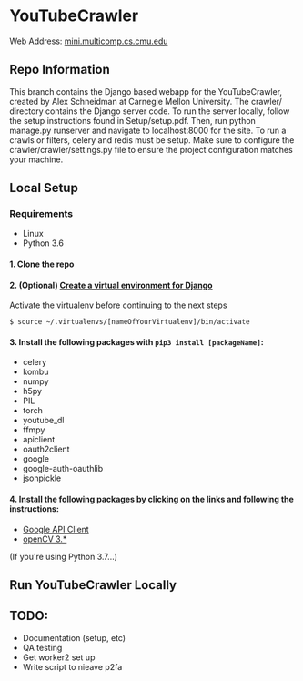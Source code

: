 # YouTubeCrawler
Web Address:
[mini.multicomp.cs.cmu.edu](http://mini.multicomp.cs.cmu.edu)
## Repo Information
This branch contains the Django based webapp for the YouTubeCrawler, created by
Alex Schneidman at Carnegie Mellon University. The crawler/ directory contains
the Django server code. To run the server locally, follow
the setup instructions found in Setup/setup.pdf. Then, run python manage.py runserver
and navigate to localhost:8000 for the site. To run a crawls or filters, celery and
redis must be setup. Make sure to configure the crawler/crawler/settings.py file to ensure
the project configuration matches your machine.

## Local Setup 
### Requirements
* Linux 
* Python 3.6 

#### 1. Clone the repo

#### 2. (Optional) [Create a virtual environment for Django](https://docs.djangoproject.com/en/2.1/intro/contributing/)
Activate the virtualenv before continuing to the next steps
```console 
$ source ~/.virtualenvs/[nameOfYourVirtualenv]/bin/activate 
```

#### 3. Install the following packages with `pip3 install [packageName]`: 
* celery 
* kombu
* numpy 
* h5py 
* PIL 
* torch 
* youtube_dl 
* ffmpy 
* apiclient 
* oauth2client
* google 
* google-auth-oauthlib
* jsonpickle 

#### 4. Install the following packages by clicking on the links and following the instructions: 
* [Google API Client](https://developers.google.com/api-client-library/python/start/installation?hl=th) 
* [openCV 3.* ](https://pypi.org/project/opencv-python/) 


(If you're using Python 3.7...) 

## Run YouTubeCrawler Locally 


## TODO:
- Documentation (setup, etc)
- QA testing
- Get worker2 set up
- Write script to nieave p2fa
